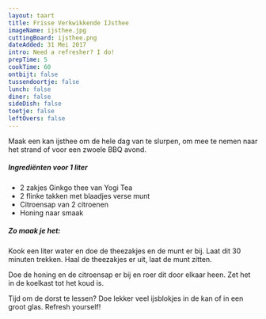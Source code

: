 ```yaml
---
layout: taart
title: Frisse Verkwikkende IJsthee
imageName: ijsthee.jpg
cuttingBoard: ijsthee.png
dateAdded: 31 Mei 2017
intro: Need a refresher? I do!
prepTime: 5
cookTime: 60
ontbijt: false
tussendoortje: false
lunch: false
diner: false
sideDish: false
toetje: false
leftOvers: false
---
```

Maak een kan ijsthee om de hele dag van te slurpen, om mee te nemen naar het strand of voor een zwoele BBQ avond.

##### Ingrediënten voor 1 liter
* 2 zakjes Ginkgo thee van Yogi Tea
* 2 flinke takken met blaadjes verse munt
* Citroensap van 2 citroenen
* Honing naar smaak

##### Zo maak je het:
Kook een liter water en doe de theezakjes en de munt er bij. Laat dit 30 minuten trekken. Haal de theezakjes er uit, laat de munt zitten.

Doe de honing en de citroensap er bij en roer dit door elkaar heen. Zet het in de koelkast tot het koud is.

Tijd om de dorst te lessen? Doe lekker veel ijsblokjes in de kan of in een groot glas. Refresh yourself!
